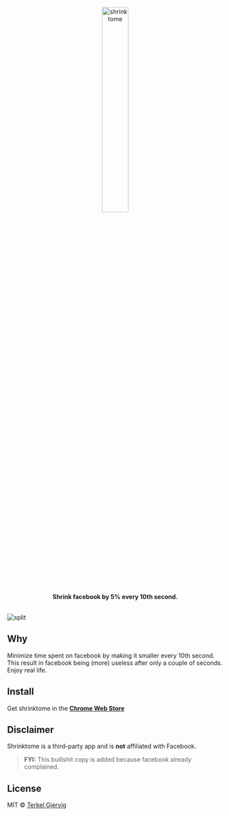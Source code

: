 <div align="center">
  <img src="https://github.com/terkelg/shrinktome/raw/master/logo.gif" alt="shrinktome" width="35%" />
</div>

<div align="center"><b>Shrink facebook by 5% every 10th second.</b></div>

<br />

![split](https://github.com/terkelg/shrinktome/raw/master/assets/split.png)


## Why

Minimize time spent on facebook by making it smaller every 10th second.
This result in facebook being (more) useless after only a couple of seconds. Enjoy real life.


## Install

Get shrinktome in the
**[Chrome Web Store](https://chrome.google.com/webstore/detail/shrinktome/pgdghhephbjklkcpkhmkapijfcgojfea)**


## Disclaimer

Shrinktome is a third-party app and is **not** affiliated with Facebook.

> **FYI:** This buillshit copy is added because facebook already complained.


## License

MIT © [Terkel Gjervig](https://terkel.com)
